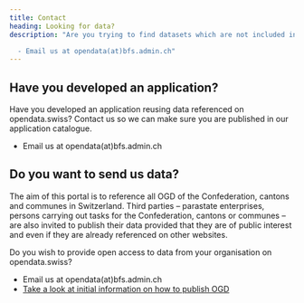 ```yaml
---
title: Contact
heading: Looking for data?
description: "Are you trying to find datasets which are not included in our catalogue? You can contact us to request publication of these datasets.

  - Email us at opendata(at)bfs.admin.ch"
---
```


## Have you developed an application?

Have you developed an application reusing data referenced on opendata.swiss? Contact us so we can make sure you are published in our application catalogue.

- Email us at opendata(at)bfs.admin.ch

## Do you want to send us data?

The aim of this portal is to reference all OGD of the Confederation, cantons and communes in Switzerland. Third parties – parastate enterprises, persons carrying out tasks for the Confederation, cantons or communes – are also invited to publish their data provided that they are of public interest and even if they are already referenced on other websites.

Do you wish to provide open access to data from your organisation on opendata.swiss?

- Email us at opendata(at)bfs.admin.ch
- [Take a look at initial information on how to publish OGD](/handbook)
